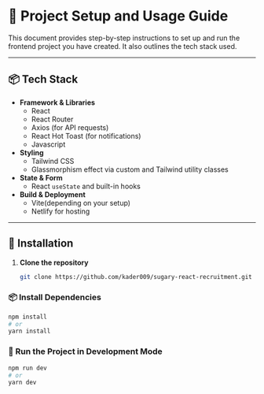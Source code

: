 # 🚀 Project Setup and Usage Guide

This document provides step-by-step instructions to set up and run the frontend project you have created. It also outlines the tech stack used.

---

## 📦 Tech Stack

- **Framework & Libraries**  
  - React  
  - React Router 
  - Axios (for API requests)  
  - React Hot Toast (for notifications)  
  - Javascript
- **Styling**  
  - Tailwind CSS  
  - Glassmorphism effect via custom and Tailwind utility classes  
- **State & Form**  
  - React `useState` and built-in hooks  
- **Build & Deployment**  
  - Vite(depending on your setup)  
  - Netlify for hosting  


---

## 🔧 Installation

1. **Clone the repository**  
   ``` bash
   git clone https://github.com/kader009/sugary-react-recruitment.git


### 📦 Install Dependencies

```bash
npm install
# or
yarn install
```
### 🚀 Run the Project in Development Mode

```bash
npm run dev
# or
yarn dev

